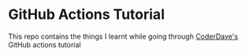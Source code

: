 # GitHub Actions Tutorial

This repo contains the things I learnt while going through [CoderDave's](https://www.youtube.com/c/CoderDave) GitHub actions tutorial
